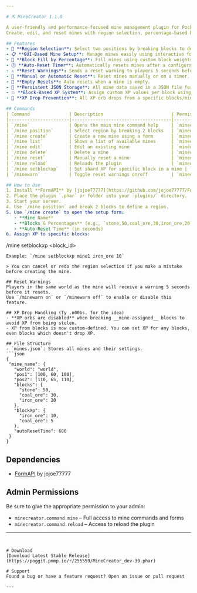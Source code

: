 ```yaml
---

# ⛏️ MineCreator 1.1.0

A user-friendly and performance-focused mine management plugin for PocketMine-MP servers.  
Create, edit, and reset mines with region selection, percentage-based block filling, XP control, and automatic resets – all through an intuitive FormAPI interface!

## Features
- 📐 **Region Selection**: Select two positions by breaking blocks to define the mine area.
- 📋 **GUI-Based Mine Setup**: Manage mines easily using interactive forms.
- 🧱 **Block Fill by Percentage**: Fill mines using custom block weights (e.g., `stone 50%, coal_ore 30%`).
- 🕒 **Auto-Reset Timer**: Automatically resets mines after a configurable delay.
- ⚠️ **Reset Warnings**: Sends a reset warning to players 5 seconds before a mine resets.
- 🔁 **Manual or Automatic Reset**: Reset mines manually or on a timer.
- 🧼 **Empty Resets**: Auto resets when a mine is empty.
- 💾 **Persistent JSON Storage**: All mine data saved in a JSON file for easy backup and editing.
- 💥 **Block-Based XP System**: Assign custom XP values per block using a simple command.
- 🚫 **XP Drop Prevention**: All XP orb drops from a specific blocks/mines which has a custom value are canceled to avoid dupes. (this only applies inside mines)

## Commands
| Command               | Description                          | Permission                       |
|-----------------------|--------------------------------------|----------------------------------|
| `/mine`               | Opens the main mine command help     | `minecreator.command.mine`       |
| `/mine position`      | Select region by breaking 2 blocks   | `minecreator.command.mine`       |
| `/mine create`        | Create a new mine using a form       | `minecreator.command.mine`       |
| `/mine list`          | Shows a list of available mines      | `minecreator.command.mine`       |
| `/mine edit`          | Edit an existing mine                | `minecreator.command.mine`       |
| `/mine delete`        | Delete a mine                        | `minecreator.command.mine`       |
| `/mine reset`         | Manually reset a mine                | `minecreator.command.mine`       |
| `/mine reload`        | Reloads the plugin                   | `minecreator.command.reload`     |
| `/mine setblockxp`    | Set shard XP for specific block in a mine | `minecreator.command.mine`   |
| `/minewarn`           | Toggle reset warnings on/off         | `minecreator.command.minewarn`   |

## How to Use
1. Install **FormAPI** by [jojoe77777](https://github.com/jojoe77777/FormAPI) *(Required)*.
2. Place the plugin `.phar` or folder into your `plugins/` directory.
3. Start your server.
4. Use `/mine position` and break 2 blocks to define a region.
5. Use `/mine create` to open the setup form:
   - **Mine Name**
   - **Blocks & Percentages** (e.g., `stone,50,coal_ore,30,iron_ore,20`)
   - **Auto-Reset Time** (in seconds)
6. Assign XP to specific blocks:
   ```
   /mine setblockxp <mine> <block_id> <xp>
   ```
   Example: `/mine setblockxp mine1 iron_ore 10`

> You can cancel or redo the region selection if you make a mistake before creating the mine.

## Reset Warnings
Players in the same world as the mine will receive a warning 5 seconds before it resets.  
Use `/minewarn on` or `/minewarn off` to enable or disable this feature.

## XP Drop Handling (Ty .n00bs. for the idea)
- **XP orbs are disabled** when breaking __mine-assigned__ blocks to avoid XP from being stolen.
- XP from blocks is now custom-defined. You can set XP for any blocks, even blocks which doesn't drop XP.

## File Structure
- `mines.json`: Stores all mines and their settings.
  ```json
  {
    "mine_name": {
      "world": "world",
      "pos1": [100, 60, 100],
      "pos2": [110, 65, 110],
      "blocks": {
        "stone": 50,
        "coal_ore": 30,
        "iron_ore": 20
      },
      "blockXp": {
        "iron_ore": 10,
        "coal_ore": 5
      },
      "autoResetTime": 600
    }
  }
  ```

## Dependencies
- [FormAPI](https://github.com/jojoe77777/FormAPI) by jojoe77777

## Admin Permissions
Be sure to give the appropriate permission to your admin:
- `minecreator.command.mine` – Full access to mine commands and forms
- `minecreator.command.reload` – Access to reload the plugin

---
```


# Download
[Download Latest Stable Release](https://poggit.pmmp.io/r/255559/MineCreator_dev-30.phar)

# Support
Found a bug or have a feature request? Open an issue or pull request

---
